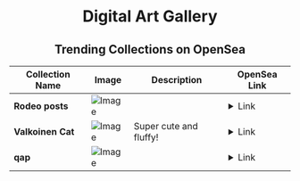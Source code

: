 <div align="center">

# Digital Art Gallery

## Trending Collections on OpenSea

| Collection Name                       | Image                                                                                     | Description                       | OpenSea Link                                                                                          |
|---------------------------------------|-------------------------------------------------------------------------------------------|-----------------------------------|--------------------------------------------------------------------------------------------------------|
| **Rodeo posts** | ![Image](https://i.seadn.io/s/raw/files/d62048c080a79adc22ea9b14be29bdee.jpg?w=500&auto=format?w=200&auto=format) |  | <details><summary>Link</summary>[Rodeo posts](https://opensea.io/collection/rodeo-posts-2748)</details> |
| **Valkoinen Cat** | ![Image](https://i.seadn.io/s/raw/files/bb808048bd4f0f21d56c7ff9d71132ab.jpg?w=500&auto=format?w=200&auto=format) | Super cute and fluffy! | <details><summary>Link</summary>[Valkoinen Cat](https://opensea.io/collection/valkoinen-cat)</details> |
| **qap** | ![Image](https://i.seadn.io/s/raw/files/40ba37756b5d3b262d21cb28047c209d.png?w=500&auto=format?w=200&auto=format) |  | <details><summary>Link</summary>[qap](https://opensea.io/collection/qap-1)</details> |

</div>